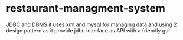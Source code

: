 # restaurant-managment-system
JDBC and DBMS it uses xml and mysql for managing data and using 2 design pattern as it provide jdbc interface as API  with a friendly gui 

